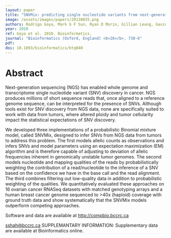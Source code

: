 ```yaml
---
layout: paper
title: "SNVMix: predicting single nucleotide variants from next-generation sequencing of tumors."
image: /assets/images/papers/20130035.png
authors: Rodrigo Goya, Mark G F Sun, Ryan D Morin, Gillian Leung, Gavin Ha, Kimberley C Wiegand, Janine Senz, Anamaria Crisan, Marco A Marra, Martin Hirst, David Huntsman, Kevin P Murphy, Sam Aparicio, Sohrab P Shah
year: 2010
ref: Goya et al. 2010. Bioinformatics.
journal: "Bioinformatics (Oxford, England) <b>26</b>, 730-6"
pdf: 
doi: 10.1093/bioinformatics/btq040
---
```


# Abstract

Next-generation sequencing (NGS) has enabled whole genome and transcriptome single nucleotide variant (SNV) discovery in cancer. NGS produces millions of short sequence reads that, once aligned to a reference genome sequence, can be interpreted for the presence of SNVs. Although tools exist for SNV discovery from NGS data, none are specifically suited to work with data from tumors, where altered ploidy and tumor cellularity impact the statistical expectations of SNV discovery.

We developed three implementations of a probabilistic Binomial mixture model, called SNVMix, designed to infer SNVs from NGS data from tumors to address this problem. The first models allelic counts as observations and infers SNVs and model parameters using an expectation maximization (EM) algorithm and is therefore capable of adjusting to deviation of allelic frequencies inherent in genomically unstable tumor genomes. The second models nucleotide and mapping qualities of the reads by probabilistically weighting the contribution of a read/nucleotide to the inference of a SNV based on the confidence we have in the base call and the read alignment. The third combines filtering out low-quality data in addition to probabilistic weighting of the qualities. We quantitatively evaluated these approaches on 16 ovarian cancer RNASeq datasets with matched genotyping arrays and a human breast cancer genome sequenced to >40x (haploid) coverage with ground truth data and show systematically that the SNVMix models outperform competing approaches.

Software and data are available at http://compbio.bccrc.ca

sshah@bccrc.ca SUPPLEMANTARY INFORMATION: Supplementary data are available at Bioinformatics online.

